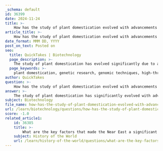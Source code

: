 ```yaml
---
_schema: default
id: 36399
date: 2024-11-24
title: >-
    How has the study of plant domestication evolved with advancements in genetic research?
article_title: >-
    How has the study of plant domestication evolved with advancements in genetic research?
date_format: MMM DD, YYYY
post_on_text: Posted on
seo:
  title: QuickTakes | Biotechnology
  page_description: >-
    The study of plant domestication has evolved significantly due to advancements in genetic research, revealing insights into genetic changes, ecological factors, and the interplay between human and natural selection in crop evolution.
  page_keywords: >-
    plant domestication, genetic research, genomic techniques, high-throughput sequencing, genome-wide association studies, quantitative trait locus mapping, selective pressures, genetic changes, ecological perspectives, archaeobotanical evidence, molecular changes, de novo domestication, genetic diversity, gene-environment interactions, sustainable crop improvement, food security
author: QuickTakes
question: >-
    How has the study of plant domestication evolved with advancements in genetic research?
answer: >-
    The study of plant domestication has significantly evolved with advancements in genetic research, particularly through the application of modern genomic techniques. These advancements have provided deeper insights into the genetic basis of domestication and the evolutionary processes that shape cultivated plant species.\n\n1. **Genomic Techniques**: The introduction of high-throughput sequencing technologies and genome-wide association studies has revolutionized the field. Researchers can now identify specific genes associated with domestication traits, such as seed size, fruit sweetness, and resistance to pests. For instance, quantitative trait locus (QTL) mapping has been instrumental in pinpointing genetic loci that contribute to desirable agricultural traits.\n\n2. **Understanding Genetic Changes**: Recent studies have revealed the types of mutations that occur during domestication, including parallel mutations in similar pathways across different species. This has highlighted the role of selective pressures in shaping the genetic landscape of crops. For example, research involving over 1,500 accessions of rice has uncovered selective sweeps and fixed mutations that are crucial for understanding the crop's domestication history.\n\n3. **Ecological and Evolutionary Insights**: The integration of ecological perspectives into genetic research has provided a more comprehensive understanding of domestication. It is now recognized that domestication is not merely a result of human selection but also involves unconscious natural selection and interspecific hybridization, which can lead to diversification and adaptation of crops to various environments.\n\n4. **Archaeobotanical Contributions**: The combination of genetic data with archaeobotanical evidence allows researchers to trace the demographic history of crops. Well-preserved ancient samples serve as time capsules, offering insights into past agricultural practices and the genetic diversity of early domesticated plants.\n\n5. **Future Directions**: The ongoing research in plant genetics aims to further explore the molecular changes associated with domestication. This includes the potential for de novo domestication of wild plants, guided by the understanding of genetic diversity and the mechanisms of selection. The goal is to develop new crop varieties that can withstand current and future environmental challenges.\n\n6. **Challenges and Complexities**: Despite these advancements, challenges remain, such as the reduction of genetic diversity in domesticated species and the complexities of gene-environment interactions. Understanding these factors is crucial for sustainable crop improvement and ensuring food security.\n\nIn summary, the evolution of plant domestication studies, driven by genetic research, has enhanced our understanding of the intricate processes involved in crop evolution. This multidisciplinary approach, combining genetics, ecology, and archaeology, continues to shape the future of agricultural practices and crop development.
subject: Biotechnology
file_name: how-has-the-study-of-plant-domestication-evolved-with-advancements-in-genetic-research.md
url: /learn/biotechnology/questions/how-has-the-study-of-plant-domestication-evolved-with-advancements-in-genetic-research
score: -1.0
related_article1:
    id: 36385
    title: >-
        What are the key factors that made the Near East a significant center for plant domestication?
    subject: History of the World
    url: /learn/history-of-the-world/questions/what-are-the-key-factors-that-made-the-near-east-a-significant-center-for-plant-domestication
---
```


&nbsp;